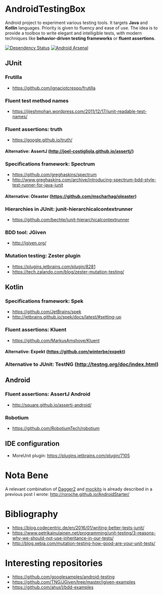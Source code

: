 # AndroidTestingBox

Android project to experiment various testing tools.
It targets **Java** and **Kotlin** languages.
Priority is given to fluency and ease of use.
The idea is to provide a toolbox to write elegant and intelligible tests, with modern techniques like **behavior-driven testing frameworks** or **fluent assertions**.

[![Dependency Status](https://www.versioneye.com/user/projects/58261d9e7a72950483fd3428/badge.svg?style=flat-square)](https://www.versioneye.com/user/projects/58261d9e7a72950483fd3428)
[![Android Arsenal](https://img.shields.io/badge/Android%20Arsenal-AndroidTestingBox-brightgreen.svg?style=flat)]()

## JUnit

### Frutilla

- https://github.com/ignaciotcrespo/frutilla

### Fluent test method names

- https://jijeshmohan.wordpress.com/2011/12/17/junit-readable-test-names/

### Fluent assertions: truth

- https://google.github.io/truth/

#### Alternative: AssertJ (http://joel-costigliola.github.io/assertj/)

### Specifications framework: Spectrum

- https://github.com/greghaskins/spectrum
- http://www.greghaskins.com/archive/introducing-spectrum-bdd-style-test-runner-for-java-junit

#### Alternative: Oleaster (https://github.com/mscharhag/oleaster)

### Hierarchies in JUnit: junit-hierarchicalcontextrunner

- https://github.com/bechte/junit-hierarchicalcontextrunner

### BDD tool: JGiven

- http://jgiven.org/

### Mutation testing: Zester plugin

- https://plugins.jetbrains.com/plugin/8281
- https://tech.zalando.com/blog/zester-mutation-testing/

## Kotlin 

### Specifications framework: Spek

- https://github.com/JetBrains/spek
- http://jetbrains.github.io/spek/docs/latest/#setting-up

### Fluent assertions: Kluent

- https://github.com/MarkusAmshove/Kluent

#### Alternative: Expekt (https://github.com/winterbe/expekt)

### Alternative to JUnit: TestNG (http://testng.org/doc/index.html)

## Android

### Fluent assertions: AssertJ Android

- http://square.github.io/assertj-android/

### Robotium

- https://github.com/RobotiumTech/robotium

## IDE configuration

- MoreUnit plugin:  https://plugins.jetbrains.com/plugin/7105

# Nota Bene

A relevant combination of [Dagger2](https://google.github.io/dagger/) and [mockito](http://site.mockito.org/) is already described in a previous post I wrote: http://roroche.github.io/AndroidStarter/

# Bibliography

- https://blog.codecentric.de/en/2016/01/writing-better-tests-junit/
- https://www.petrikainulainen.net/programming/unit-testing/3-reasons-why-we-should-not-use-inheritance-in-our-tests/
- http://blog.xebia.com/mutation-testing-how-good-are-your-unit-tests/

# Interesting repositories

- https://github.com/googlesamples/android-testing
- https://github.com/TNG/JGiven/tree/master/jgiven-examples
- https://github.com/ahus1/bdd-examples
